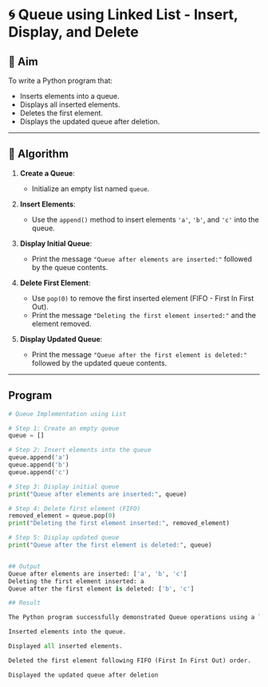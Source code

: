 # 🌀 Queue using Linked List - Insert, Display, and Delete

## 🎯 Aim

To write a Python program that:
- Inserts elements into a queue.
- Displays all inserted elements.
- Deletes the first element.
- Displays the updated queue after deletion.

---

## 🧠 Algorithm

1. **Create a Queue**:
   - Initialize an empty list named `queue`.

2. **Insert Elements**:
   - Use the `append()` method to insert elements `'a'`, `'b'`, and `'c'` into the queue.

3. **Display Initial Queue**:
   - Print the message `"Queue after elements are inserted:"` followed by the queue contents.

4. **Delete First Element**:
   - Use `pop(0)` to remove the first inserted element (FIFO - First In First Out).
   - Print the message `"Deleting the first element inserted:"` and the element removed.

5. **Display Updated Queue**:
   - Print the message `"Queue after the first element is deleted:"` followed by the updated queue contents.

---

## Program
```python
# Queue Implementation using List

# Step 1: Create an empty queue
queue = []

# Step 2: Insert elements into the queue
queue.append('a')
queue.append('b')
queue.append('c')

# Step 3: Display initial queue
print("Queue after elements are inserted:", queue)

# Step 4: Delete first element (FIFO)
removed_element = queue.pop(0)
print("Deleting the first element inserted:", removed_element)

# Step 5: Display updated queue
print("Queue after the first element is deleted:", queue)


## Output
Queue after elements are inserted: ['a', 'b', 'c']
Deleting the first element inserted: a
Queue after the first element is deleted: ['b', 'c']

## Result

The Python program successfully demonstrated Queue operations using a list in Python:

Inserted elements into the queue.

Displayed all inserted elements.

Deleted the first element following FIFO (First In First Out) order.

Displayed the updated queue after deletion

